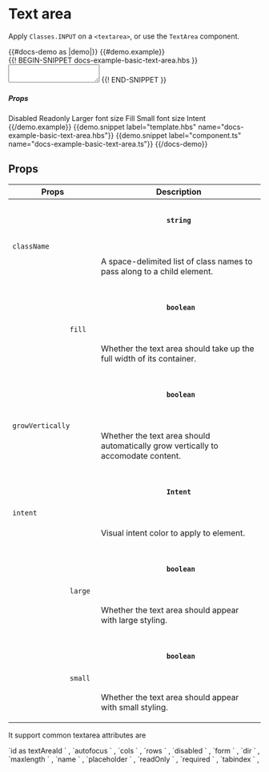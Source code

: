 # Text area
<div class="bp3-running-text bp3-text-large">
 <p>Apply <code>Classes.INPUT</code> on a <code>&lt;textarea&gt;</code>, or use the <code>TextArea</code> component.</p>
</div>
{{#docs-demo as |demo|}}
  {{#demo.example}}
    <div class="demo-container">
      <div
        class="docs-example-frame docs-example-frame-row"
        data-example-id="textarea"
      >
        <div class="docs-example">
          {{! BEGIN-SNIPPET docs-example-basic-text-area.hbs }}
          <TextArea
            @disabled={{disabled}}
            @readOnly={{readOnly}}
            @large={{large}}
            @fill={{fill}}
            @small={{small}}
            @intent={{intent}}
            @value={{value}}
            @onChange={{action (mut this.value) value="target.value"}}
          ></TextArea>
          {{! END-SNIPPET }}
        </div>
        <div class="docs-example-options">
          <h5 class="bp3-heading">
            Props
          </h5>
          <Switch @onChange={{action "onSwitchChange" "disabled"}}>
            Disabled
          </Switch>
          <Switch @onChange={{action "onSwitchChange" "readOnly"}}>
            Readonly
          </Switch>
          <Switch @onChange={{action "onSwitchChange" "large"}}>
            Larger font size
          </Switch>
          <Switch @onChange={{action "onSwitchChange" "fill"}}>
            Fill
          </Switch>
          <Switch @onChange={{action "onSwitchChange" "small"}}>
            Small font size
          </Switch>
          <label class="bp3-label">
            Intent
            <HtmlSelect
              @options={{INTENT}}
              @onChange={{action "onChangeIntentValue"}}
             ></HtmlSelect>
          </label>
        </div>
      </div>
    </div>
  {{/demo.example}}
  {{demo.snippet label="template.hbs" name="docs-example-basic-text-area.hbs"}}
  {{demo.snippet label="component.ts" name="docs-example-basic-text-area.ts"}}
{{/docs-demo}}

## Props
<div class="docs-modifiers">
  <div class="docs-modifiers-table bp3-running-text">
    <table class="bp3-html-table">
      <thead>
        <tr>
          <th>
            Props
          </th>
          <th>
            Description
          </th>
        </tr>
      </thead>
      <tbody>
        <tr>
          <td class="docs-prop-name">
            <code>
              className
            </code>
          </td>
          <td class="docs-prop-details">
            <code class="docs-prop-type">
              <strong>
                string
              </strong>
              <em class="docs-prop-default bp3-text-muted"></em>
            </code>
            <div class="docs-prop-description">
              <div class="docs-section">
                <div class="bp3-running-text">
                  <p>
                    A space-delimited list of class names to pass along to a child element.
                  </p>
                </div>
              </div>
            </div>
          </td>
        </tr>
        <tr>
          <td class="docs-prop-name">
            <code>
              fill
            </code>
          </td>
          <td class="docs-prop-details">
            <code class="docs-prop-type">
              <strong>
                boolean
              </strong>
              <em class="docs-prop-default bp3-text-muted"></em>
            </code>
            <div class="docs-prop-description">
              <div class="docs-section">
                <div class="bp3-running-text">
                  <p>
                    Whether the text area should take up the full width of its container.
                  </p>
                </div>
              </div>
            </div>
            <div class="docs-prop-tags"></div>
          </td>
        </tr>
        <tr>
          <td class="docs-prop-name">
            <code>
              growVertically
            </code>
          </td>
          <td class="docs-prop-details">
            <code class="docs-prop-type">
              <strong>
                boolean
              </strong>
              <em class="docs-prop-default bp3-text-muted"></em>
            </code>
            <div class="docs-prop-description">
              <div class="docs-section">
                <div class="bp3-running-text">
                  <p>
                    Whether the text area should automatically grow vertically to accomodate content.
                  </p>
                </div>
              </div>
            </div>
            <div class="docs-prop-tags"></div>
          </td>
        </tr>
        <tr>
          <td class="docs-prop-name">
            <code>
              intent
            </code>
          </td>
          <td class="docs-prop-details">
            <code class="docs-prop-type">
              <strong>
                Intent
              </strong>
              <em class="docs-prop-default bp3-text-muted"></em>
            </code>
            <div class="docs-prop-description">
              <div class="docs-section">
                <div class="bp3-running-text">
                  <p>
                    Visual intent color to apply to element.
                  </p>
                </div>
              </div>
            </div>
          </td>
        </tr>
        <tr>
          <td class="docs-prop-name">
            <code>
              large
            </code>
          </td>
          <td class="docs-prop-details">
            <code class="docs-prop-type">
              <strong>
                boolean
              </strong>
              <em class="docs-prop-default bp3-text-muted"></em>
            </code>
            <div class="docs-prop-description">
              <div class="docs-section">
                <div class="bp3-running-text">
                  <p>
                    Whether the text area should appear with large styling.
                  </p>
                </div>
              </div>
            </div>
            <div class="docs-prop-tags"></div>
          </td>
        </tr>
        <tr>
          <td class="docs-prop-name">
            <code>
              small
            </code>
          </td>
          <td class="docs-prop-details">
            <code class="docs-prop-type">
              <strong>
                boolean
              </strong>
              <em class="docs-prop-default bp3-text-muted"></em>
            </code>
            <div class="docs-prop-description">
              <div class="docs-section">
                <div class="bp3-running-text">
                  <p>
                    Whether the text area should appear with small styling.
                  </p>
                </div>
              </div>
            </div>
            <div class="docs-prop-tags"></div>
          </td>
        </tr>
      </tbody>
    </table>
  </div>
</div>
<div class="bp3-callout bp3-intent-primary">
  It support common textarea attributes are
  <p>
    `id as textAreaId
    `
    ,
    `autofocus
    `
    ,
    `cols
    `
    ,
    `rows
    `
    ,
    `disabled
    `
    ,
    `form
    `
    ,
    `dir
    `
    ,
    `maxlength
    `
    ,
    `name
    `
    ,
    `placeholder
    `
    ,
    `readOnly
    `
    ,
    `required
    `
    ,
    `tabindex
    `
    ,
  </p>
</div>